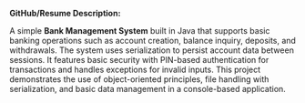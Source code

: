 **GitHub/Resume Description:**

A simple **Bank Management System** built in Java that supports basic banking operations such as account creation, balance inquiry, deposits, and withdrawals. The system uses serialization to persist account data between sessions. It features basic security with PIN-based authentication for transactions and handles exceptions for invalid inputs. This project demonstrates the use of object-oriented principles, file handling with serialization, and basic data management in a console-based application.

